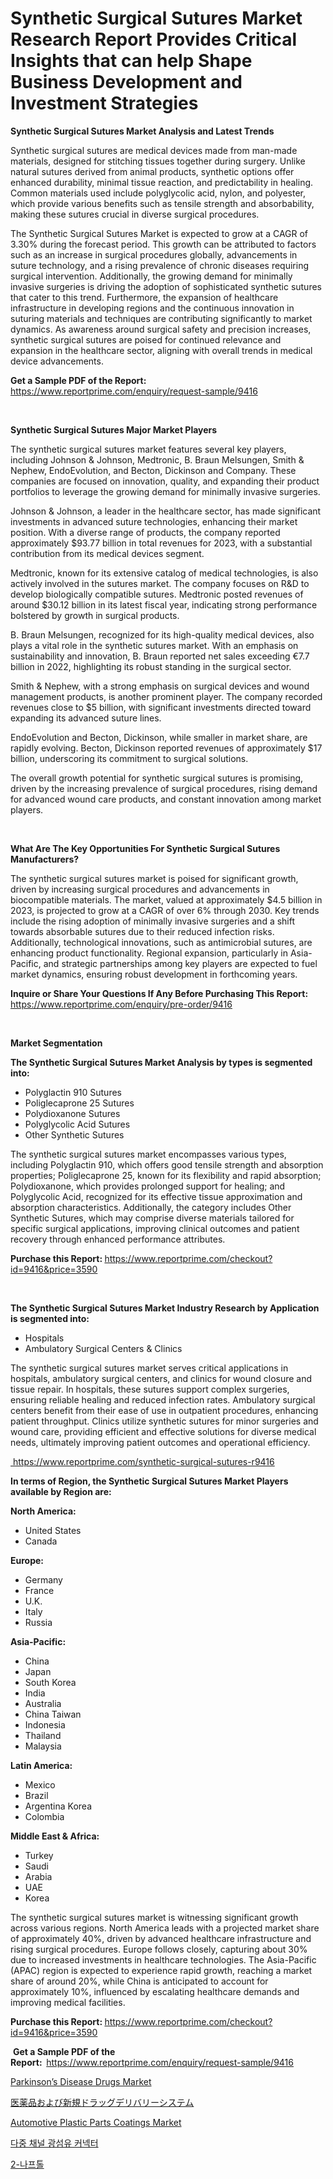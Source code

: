 <p><h1>Synthetic Surgical Sutures Market Research Report Provides Critical Insights that can help Shape Business Development and Investment Strategies</h1></p><p><strong>Synthetic Surgical Sutures Market Analysis and Latest Trends</strong></p>
<p><p>Synthetic surgical sutures are medical devices made from man-made materials, designed for stitching tissues together during surgery. Unlike natural sutures derived from animal products, synthetic options offer enhanced durability, minimal tissue reaction, and predictability in healing. Common materials used include polyglycolic acid, nylon, and polyester, which provide various benefits such as tensile strength and absorbability, making these sutures crucial in diverse surgical procedures.</p><p>The Synthetic Surgical Sutures Market is expected to grow at a CAGR of 3.30% during the forecast period. This growth can be attributed to factors such as an increase in surgical procedures globally, advancements in suture technology, and a rising prevalence of chronic diseases requiring surgical intervention. Additionally, the growing demand for minimally invasive surgeries is driving the adoption of sophisticated synthetic sutures that cater to this trend. Furthermore, the expansion of healthcare infrastructure in developing regions and the continuous innovation in suturing materials and techniques are contributing significantly to market dynamics. As awareness around surgical safety and precision increases, synthetic surgical sutures are poised for continued relevance and expansion in the healthcare sector, aligning with overall trends in medical device advancements.</p></p>
<p><strong>Get a Sample PDF of the Report:&nbsp;</strong> <a href="https://www.reportprime.com/enquiry/request-sample/9416">https://www.reportprime.com/enquiry/request-sample/9416</a></p>
<p>&nbsp;</p>
<p><strong>Synthetic Surgical Sutures Major Market Players</strong></p>
<p><p>The synthetic surgical sutures market features several key players, including Johnson & Johnson, Medtronic, B. Braun Melsungen, Smith & Nephew, EndoEvolution, and Becton, Dickinson and Company. These companies are focused on innovation, quality, and expanding their product portfolios to leverage the growing demand for minimally invasive surgeries.</p><p>Johnson & Johnson, a leader in the healthcare sector, has made significant investments in advanced suture technologies, enhancing their market position. With a diverse range of products, the company reported approximately $93.77 billion in total revenues for 2023, with a substantial contribution from its medical devices segment.</p><p>Medtronic, known for its extensive catalog of medical technologies, is also actively involved in the sutures market. The company focuses on R&D to develop biologically compatible sutures. Medtronic posted revenues of around $30.12 billion in its latest fiscal year, indicating strong performance bolstered by growth in surgical products.</p><p>B. Braun Melsungen, recognized for its high-quality medical devices, also plays a vital role in the synthetic sutures market. With an emphasis on sustainability and innovation, B. Braun reported net sales exceeding €7.7 billion in 2022, highlighting its robust standing in the surgical sector.</p><p>Smith & Nephew, with a strong emphasis on surgical devices and wound management products, is another prominent player. The company recorded revenues close to $5 billion, with significant investments directed toward expanding its advanced suture lines.</p><p>EndoEvolution and Becton, Dickinson, while smaller in market share, are rapidly evolving. Becton, Dickinson reported revenues of approximately $17 billion, underscoring its commitment to surgical solutions.</p><p>The overall growth potential for synthetic surgical sutures is promising, driven by the increasing prevalence of surgical procedures, rising demand for advanced wound care products, and constant innovation among market players.</p></p>
<p>&nbsp;</p>
<p><strong>What Are The Key Opportunities For Synthetic Surgical Sutures Manufacturers?</strong></p>
<p><p>The synthetic surgical sutures market is poised for significant growth, driven by increasing surgical procedures and advancements in biocompatible materials. The market, valued at approximately $4.5 billion in 2023, is projected to grow at a CAGR of over 6% through 2030. Key trends include the rising adoption of minimally invasive surgeries and a shift towards absorbable sutures due to their reduced infection risks. Additionally, technological innovations, such as antimicrobial sutures, are enhancing product functionality. Regional expansion, particularly in Asia-Pacific, and strategic partnerships among key players are expected to fuel market dynamics, ensuring robust development in forthcoming years.</p></p>
<p><strong>Inquire or Share Your Questions If Any Before Purchasing This Report:</strong> <a href="https://www.reportprime.com/enquiry/pre-order/9416">https://www.reportprime.com/enquiry/pre-order/9416</a></p>
<p>&nbsp;</p>
<p><strong>Market Segmentation</strong></p>
<p><strong>The Synthetic Surgical Sutures Market Analysis by types is segmented into:</strong></p>
<p><ul><li>Polyglactin 910 Sutures</li><li>Poliglecaprone 25 Sutures</li><li>Polydioxanone Sutures</li><li>Polyglycolic Acid Sutures</li><li>Other Synthetic Sutures</li></ul></p>
<p><p>The synthetic surgical sutures market encompasses various types, including Polyglactin 910, which offers good tensile strength and absorption properties; Poliglecaprone 25, known for its flexibility and rapid absorption; Polydioxanone, which provides prolonged support for healing; and Polyglycolic Acid, recognized for its effective tissue approximation and absorption characteristics. Additionally, the category includes Other Synthetic Sutures, which may comprise diverse materials tailored for specific surgical applications, improving clinical outcomes and patient recovery through enhanced performance attributes.</p></p>
<p><strong>Purchase this Report:&nbsp;</strong><a href="https://www.reportprime.com/checkout?id=9416&price=3590">https://www.reportprime.com/checkout?id=9416&price=3590</a></p>
<p>&nbsp;</p>
<p><strong>The Synthetic Surgical Sutures Market Industry Research by Application is segmented into:</strong></p>
<p><ul><li>Hospitals</li><li>Ambulatory Surgical Centers & Clinics</li></ul></p>
<p><p>The synthetic surgical sutures market serves critical applications in hospitals, ambulatory surgical centers, and clinics for wound closure and tissue repair. In hospitals, these sutures support complex surgeries, ensuring reliable healing and reduced infection rates. Ambulatory surgical centers benefit from their ease of use in outpatient procedures, enhancing patient throughput. Clinics utilize synthetic sutures for minor surgeries and wound care, providing efficient and effective solutions for diverse medical needs, ultimately improving patient outcomes and operational efficiency.</p></p>
<p><a href="https://www.reportprime.com/synthetic-surgical-sutures-r9416">&nbsp;https://www.reportprime.com/synthetic-surgical-sutures-r9416</a></p>
<p><strong>In terms of Region, the Synthetic Surgical Sutures Market Players available by Region are:</strong></p>
<p>
    <p> <strong> North America: </strong>
        <ul>
            <li>United States</li>
            <li>Canada</li>
        </ul>
        </p> 
    <p> <strong> Europe: </strong>
        <ul>
            <li>Germany</li>
            <li>France</li>
            <li>U.K.</li>
            <li>Italy</li>
            <li>Russia</li>
        </ul>
        </p> 
    <p> <strong> Asia-Pacific: </strong>
        <ul>
            <li>China</li>
            <li>Japan</li>
            <li>South Korea</li>
            <li>India</li>
            <li>Australia</li>
            <li>China Taiwan</li>
            <li>Indonesia</li>
            <li>Thailand</li>
            <li>Malaysia</li>
        </ul>
        </p> 
    <p> <strong> Latin America: </strong>
        <ul>
            <li>Mexico</li>
            <li>Brazil</li>
            <li>Argentina Korea</li>
            <li>Colombia</li>
        </ul>
        </p> 
    <p> <strong> Middle East & Africa: </strong>
        <ul>
            <li>Turkey</li>
            <li>Saudi</li>
            <li>Arabia</li>
            <li>UAE</li>
            <li>Korea</li>
        </ul>
    </p>
    </p>
<p><p>The synthetic surgical sutures market is witnessing significant growth across various regions. North America leads with a projected market share of approximately 40%, driven by advanced healthcare infrastructure and rising surgical procedures. Europe follows closely, capturing about 30% due to increased investments in healthcare technologies. The Asia-Pacific (APAC) region is expected to experience rapid growth, reaching a market share of around 20%, while China is anticipated to account for approximately 10%, influenced by escalating healthcare demands and improving medical facilities.</p></p>
<p><strong>Purchase this Report: </strong><a href="https://www.reportprime.com/checkout?id=9416&price=3590">https://www.reportprime.com/checkout?id=9416&price=3590</a></p>
<p>&nbsp;<strong>Get a Sample PDF of the Report:&nbsp;&nbsp;</strong><a href="https://www.reportprime.com/enquiry/request-sample/9416">https://www.reportprime.com/enquiry/request-sample/9416</a></p>
<p><strong></strong></p>
<p><p><a href="https://medium.com/@neilrogers69/the-parkinsons-disease-drugs-market-decisions-are-mostly-driven-by-resource-optimization-and-af5bb3629608">Parkinson’s Disease Drugs Market</a></p><p><a href="https://medium.com/@sweet1_2luv/pharmaceutics-and-novel-drug-delivery-systems-market-%E3%81%AF-%E3%82%B3%E3%82%B9%E3%83%88%E7%AE%A1%E7%90%86%E3%81%A8%E5%8A%B9%E7%8E%87%E5%90%91%E4%B8%8A%E3%82%92%E5%84%AA%E5%85%88%E3%81%97%E3%81%BE%E3%81%99-28f04f41511e">医薬品および新規ドラッグデリバリーシステム</a></p><p><a href="https://medium.com/@neilrogers69/what-is-automotive-plastic-parts-coatings-market-e056e42e522f">Automotive Plastic Parts Coatings Market</a></p><p><a href="https://medium.com/@kelvinfeenrey98677/%EB%A9%80%ED%8B%B0%EC%B1%84%EB%84%90-%EA%B4%91%EC%84%AC%EC%9C%A0-%EC%BB%A4%EB%84%A5%ED%84%B0-%EC%8B%9C%EC%9E%A5-%EA%B7%9C%EB%AA%A8%EB%8A%94-%EC%97%B0%ED%8F%89%EA%B7%A0-%EC%84%B1%EC%9E%A5%EB%A5%A0-cagr-12-%EB%A1%9C-%EC%84%B1%EC%9E%A5%ED%95%98%EA%B3%A0-%EC%9E%88%EC%9C%BC%EB%A9%B0-%EC%9D%B4-%EB%B3%B4%EA%B3%A0%EC%84%9C%EB%8A%94-%EC%9C%A0%ED%98%95-%EC%9D%91%EC%9A%A9-%EC%84%B1%EC%9E%A5-%EB%B0%8F-2024-2031%EB%85%84-%EC%98%88%EC%B8%A1%EC%97%90-%EB%8C%80%ED%95%9C-%EB%B6%84%EC%84%9D%EC%9D%84-%ED%8F%AC%ED%95%A8%ED%95%A9%EB%8B%88%EB%8B%A4-83d4da9c7f10">다중 채널 광섬유 커넥터</a></p><p><a href="https://medium.com/@kelvinfeenrey98677/%EC%84%B8%EA%B3%84-2-naphthol-market-%EC%9D%80-2024%EC%97%90%EC%84%9C-2031%EB%A1%9C-%EC%97%B0%ED%8F%89%EA%B7%A0-%EC%A6%9D%EA%B0%80%EC%9C%A8%EC%9D%84-%EB%B3%B4%EC%9D%BC-%EA%B2%83%EC%9C%BC%EB%A1%9C-%EC%98%88%EC%83%81%EB%90%A9%EB%8B%88%EB%8B%A4-f7fe1cafefeb">2-나프톨</a></p></p>